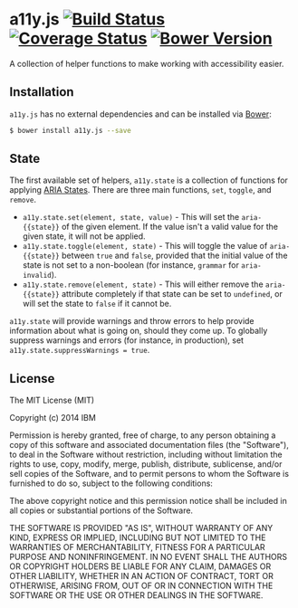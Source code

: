 # a11y.js [![Build Status](https://travis-ci.org/IBM-Watson/a11y.js.svg)](https://travis-ci.org/IBM-Watson/a11y.js) [![Coverage Status](https://img.shields.io/coveralls/IBM-Watson/a11y.js.svg)](https://coveralls.io/r/IBM-Watson/a11y.js) [![Bower Version](https://badge.fury.io/bo/a11y.js.svg)](https://github.com/IBM-Watson/a11y.js/releases)

A collection of helper functions to make working with accessibility easier.

## Installation

`a11y.js` has no external dependencies and can be installed via [Bower](http://bower.io/):

```bash
$ bower install a11y.js --save
```

## State

The first available set of helpers, `a11y.state` is a collection of functions for applying [ARIA States](http://www.w3.org/TR/wai-aria/states_and_properties). There are three main functions, `set`, `toggle`, and `remove`.

* `a11y.state.set(element, state, value)` - This will set the `aria-{{state}}` of the given element. If the value isn't a valid value for the given state, it will not be applied.
* `a11y.state.toggle(element, state)` - This will toggle the value of `aria-{{state}}` between `true` and `false`, provided that the initial value of the state is not set to a non-boolean (for instance, `grammar` for `aria-invalid`).
* `a11y.state.remove(element, state)` - This will either remove the `aria-{{state}}` attribute completely if that state can be set to `undefined`, or will set the state to `false` if it cannot be.

`a11y.state` will provide warnings and throw errors to help provide information about what is going on, should they come up. To globally suppress warnings and errors (for instance, in production), set `a11y.state.suppressWarnings = true`.

## License

The MIT License (MIT)

Copyright (c) 2014 IBM

Permission is hereby granted, free of charge, to any person obtaining a copy
of this software and associated documentation files (the "Software"), to deal
in the Software without restriction, including without limitation the rights
to use, copy, modify, merge, publish, distribute, sublicense, and/or sell
copies of the Software, and to permit persons to whom the Software is
furnished to do so, subject to the following conditions:

The above copyright notice and this permission notice shall be included in
all copies or substantial portions of the Software.

THE SOFTWARE IS PROVIDED "AS IS", WITHOUT WARRANTY OF ANY KIND, EXPRESS OR
IMPLIED, INCLUDING BUT NOT LIMITED TO THE WARRANTIES OF MERCHANTABILITY,
FITNESS FOR A PARTICULAR PURPOSE AND NONINFRINGEMENT. IN NO EVENT SHALL THE
AUTHORS OR COPYRIGHT HOLDERS BE LIABLE FOR ANY CLAIM, DAMAGES OR OTHER
LIABILITY, WHETHER IN AN ACTION OF CONTRACT, TORT OR OTHERWISE, ARISING FROM,
OUT OF OR IN CONNECTION WITH THE SOFTWARE OR THE USE OR OTHER DEALINGS IN
THE SOFTWARE.

